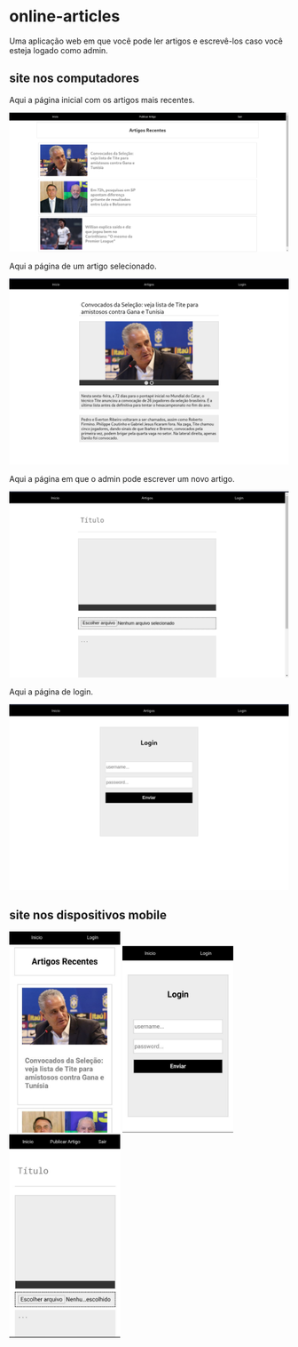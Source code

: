 # online-articles

Uma aplicação web em que você pode ler artigos e escrevê-los caso você esteja logado como admin.

## site nos computadores

Aqui a página inicial com os artigos mais recentes.

<img src="online-articles-images/home.png" width="600">

Aqui a página de um artigo selecionado.

<img src="online-articles-images/article.png" width="600">

Aqui a página em que o admin pode escrever um novo artigo.

<img src="online-articles-images/publish.png" width="600">

Aqui a página de login.

<img src="online-articles-images/login.png" width="600">

## site nos dispositivos mobile

<p float="left">
  <img src="online-articles-images/mobile/ft_1.jpg" width="200">
  <img src="online-articles-images/mobile/ft_2.jpg" width="200">
  <img src="online-articles-images/mobile/ft_3.jpg" width="200">
</p>
